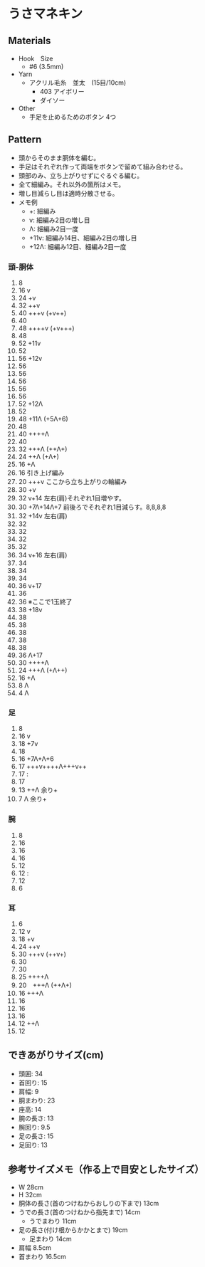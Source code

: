 # うさマネキン

## Materials
- Hook　Size
  - #6 (3.5mm)
- Yarn
  - アクリル毛糸　並太　(15目/10cm)
    - 403 アイボリー
    - ダイソー
- Other
  - 手足を止めるためのボタン 4つ

## Pattern
- 頭からそのまま胴体を編む。
- 手足はそれぞれ作って両端をボタンで留めて組み合わせる。
- 頭部のみ、立ち上がりせずにぐるぐる編む。
- 全て細編み。それ以外の箇所はメモ。
- 増し目減らし目は適時分散させる。
- メモ例
  - +: 細編み
  - v: 細編み2目の増し目
  - Λ: 細編み2目一度
  - +11v: 細編み14目、細編み2目の増し目
  - +12Λ: 細編み12目、細編み2目一度

### 頭-胴体
1. 8
2. 16 v
3. 24 +v
4. 32 ++v
5. 40 +++v (+v++)
6. 40
7. 48 ++++v (+v+++)
8. 48 
9. 52 +11v
10. 52
11. 56 +12v
12. 56 
13. 56
14. 56
15. 56
16. 56
17. 52 +12Λ
18. 52
19. 48 +11Λ (+5Λ+6)
20. 48
21. 40 ++++Λ
22. 40
23. 32 +++Λ (++Λ+)
24. 24 ++Λ (+Λ+)
25. 16 +Λ
26. 16 引き上げ編み
27. 20 +++v ここから立ち上がりの輪編み
28. 30 +v
29. 32 v+14 左右(肩)それぞれ1目増やす。
30. 30 +7Λ+14Λ+7 前後ろでそれぞれ1目減らす。8,8,8,8
31. 32 +14v 左右(肩)
32. 32
33. 32
34. 32
35. 32
36. 34 v+16 左右(肩)
37. 34
38. 34
39. 34
40. 36 v+17
41. 36
42. 36            ※ここで1玉終了
43. 38 +18v
44. 38
45. 38
46. 38
47. 38
48. 38
49. 36 Λ+17
50. 30 ++++Λ
51. 24 +++Λ (+Λ++)
52. 16 +Λ
53. 8 Λ 
54. 4 Λ


### 足
1. 8
2. 16 v
3. 18 +7v
4. 18
5. 16 +7Λ+Λ+6
6. 17 +++v++++Λ+++v++
7. 17
   :
25. 17
26. 13 ++Λ 余り+
27. 7 Λ 余り+

### 腕
1. 8
2. 16
3. 16
4. 16
5. 12
6. 12
   :
22. 12
23. 6

### 耳
1. 6
2. 12 v
3. 18 +v
4. 24 ++v
5. 30 +++v (++v+)
6. 30
7. 30
8. 25 ++++Λ
9. 20　+++Λ (++Λ+)
10. 16 +++Λ
11. 16
12. 16
13. 16
14. 12 ++Λ
15. 12

## できあがりサイズ(cm)
- 頭囲: 34
- 首回り: 15
- 肩幅: 9
- 胴まわり: 23
- 座高: 14
- 腕の長さ: 13
- 腕回り: 9.5
- 足の長さ: 15
- 足回り: 13

## 参考サイズメモ（作る上で目安としたサイズ）
- W 28cm
- H 32cm
- 胴体の長さ(首のつけねからおしりの下まで) 13cm
- うでの長さ(首のつけねから指先まで) 14cm
  - うでまわり 11cm
- 足の長さ(付け根からかかとまで) 19cm
  - 足まわり 14cm
- 肩幅 8.5cm
- 首まわり 16.5cm
  